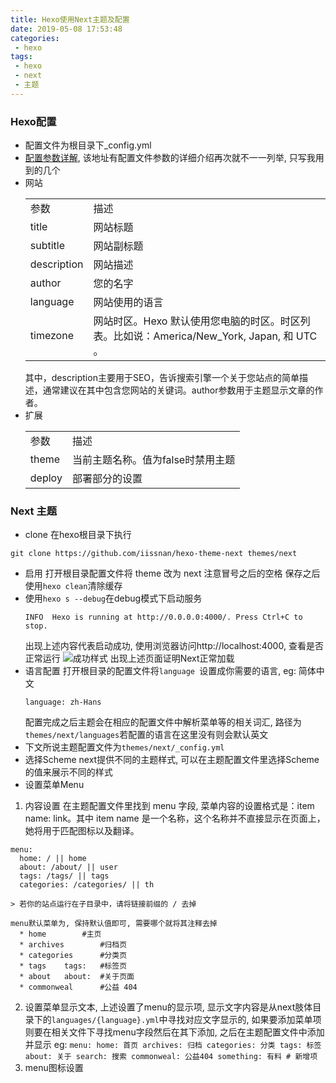 ```yaml
---
title: Hexo使用Next主题及配置
date: 2019-05-08 17:53:48
categories:
 - hexo
tags:
 - hexo
 - next
 - 主题
---
```

### Hexo配置
 *  配置文件为根目录下_config.yml
 * [配置参数详解](https://hexo.io/zh-cn/docs/configuration), 该地址有配置文件参数的详细介绍再次就不一一列举, 只写我用到的几个
 * 网站
   <table>  <tr><td>参数</td><td>描述</td></tr>  <tr><td>title</td><td>网站标题</td></tr>  <tr><td>subtitle</td><td>网站副标题</td></tr>  <tr><td>description</td><td>网站描述</td></tr>  <tr><td>author</td><td>您的名字</td></tr>  <tr><td>language</td><td>网站使用的语言</td></tr>  <tr><td>timezone</td><td>网站时区。Hexo 默认使用您电脑的时区。时区列表。比如说：America/New_York, Japan, 和 UTC 。</td></tr>  </table>
   其中，description主要用于SEO，告诉搜索引擎一个关于您站点的简单描述，通常建议在其中包含您网站的关键词。author参数用于主题显示文章的作者。
 * 扩展
    <table>  <tr><td>参数</td><td>描述</td></tr>  <tr><td>theme</td><td>当前主题名称。值为false时禁用主题</td></tr>  <tr><td>deploy</td><td>部署部分的设置</td></tr>  </table>

### Next 主题
 * clone 在hexo根目录下执行
 ```
 git clone https://github.com/iissnan/hexo-theme-next themes/next
 ```
 * 启用 打开根目录配置文件将 theme 改为 next 注意冒号之后的空格 保存之后使用`hexo clean`清除缓存
 * 使用`hexo s --debug`在debug模式下启动服务
   ```
   INFO  Hexo is running at http://0.0.0.0:4000/. Press Ctrl+C to stop.
   ```
   出现上述内容代表启动成功, 使用浏览器访问http://localhost:4000, 查看是否正常运行
   ![成功样式](validation-default-scheme-mac.png)
   出现上述页面证明Next正常加载
 * 语言配置 打开根目录的配置文件将`language `设置成你需要的语言, eg: 简体中文
   ```
   language: zh-Hans
   ```
   配置完成之后主题会在相应的配置文件中解析菜单等的相关词汇, 路径为`themes/next/languages`若配置的语言在这里没有则会默认英文
 * 下文所说主题配置文件为`themes/next/_config.yml`
 * 选择Scheme next提供不同的主题样式, 可以在主题配置文件里选择Scheme的值来展示不同的样式
 * 设置菜单Menu
  1. 内容设置 在主题配置文件里找到 menu 字段, 菜单内容的设置格式是：item name: link。其中 item name 是一个名称，这个名称并不直接显示在页面上，她将用于匹配图标以及翻译。
  ```
  menu:
    home: / || home
    about: /about/ || user
    tags: /tags/ || tags
    categories: /categories/ || th
  ```
    > 若你的站点运行在子目录中，请将链接前缀的 / 去掉

    menu默认菜单为, 保持默认值即可, 需要哪个就将其注释去掉
      * home		#主页
      * archives		#归档页
      * categories		#分类页
      * tags	tags: 	#标签页
      * about	about: 	#关于页面
      * commonweal		#公益 404

  2. 设置菜单显示文本, 上述设置了menu的显示项, 显示文字内容是从next肢体目录下的`languages/{language}.yml`中寻找对应文字显示的, 如果要添加菜单项则要在相关文件下寻找menu字段然后在其下添加, 之后在主题配置文件中添加并显示 eg:
    ```
    menu:
      home: 首页
      archives: 归档
      categories: 分类
      tags: 标签
      about: 关于
      search: 搜索
      commonweal: 公益404
      something: 有料 # 新增项
    ```
  3. menu图标设置
